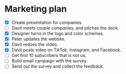 # Marketing plan

- [x] Create presentation for companies.
- [ ] Davit meets couple companies, and pitches the deck.
- [x] Designer turns in the logo and color schemes.
- [x] Peter updates the website.
- [x] Davit redoes the video.
- [x] Davit posts video on TikTok, Instagram, and Facebook.
- [ ] Get first 10 subscribers that is not us.
- [ ] Build email campaign with the survey.
- [ ] Send out the survey and collect the feedback.
